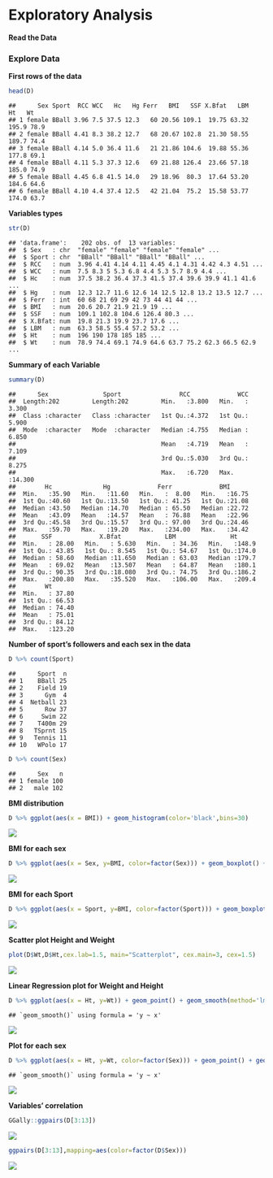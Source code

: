 Exploratory Analysis
================

**Read the Data**

### Explore Data

**First rows of the data**

``` r
head(D)
```

    ##      Sex Sport  RCC WCC   Hc   Hg Ferr   BMI   SSF X.Bfat   LBM    Ht   Wt
    ## 1 female BBall 3.96 7.5 37.5 12.3   60 20.56 109.1  19.75 63.32 195.9 78.9
    ## 2 female BBall 4.41 8.3 38.2 12.7   68 20.67 102.8  21.30 58.55 189.7 74.4
    ## 3 female BBall 4.14 5.0 36.4 11.6   21 21.86 104.6  19.88 55.36 177.8 69.1
    ## 4 female BBall 4.11 5.3 37.3 12.6   69 21.88 126.4  23.66 57.18 185.0 74.9
    ## 5 female BBall 4.45 6.8 41.5 14.0   29 18.96  80.3  17.64 53.20 184.6 64.6
    ## 6 female BBall 4.10 4.4 37.4 12.5   42 21.04  75.2  15.58 53.77 174.0 63.7

**Variables types**

``` r
str(D)
```

    ## 'data.frame':    202 obs. of  13 variables:
    ##  $ Sex   : chr  "female" "female" "female" "female" ...
    ##  $ Sport : chr  "BBall" "BBall" "BBall" "BBall" ...
    ##  $ RCC   : num  3.96 4.41 4.14 4.11 4.45 4.1 4.31 4.42 4.3 4.51 ...
    ##  $ WCC   : num  7.5 8.3 5 5.3 6.8 4.4 5.3 5.7 8.9 4.4 ...
    ##  $ Hc    : num  37.5 38.2 36.4 37.3 41.5 37.4 39.6 39.9 41.1 41.6 ...
    ##  $ Hg    : num  12.3 12.7 11.6 12.6 14 12.5 12.8 13.2 13.5 12.7 ...
    ##  $ Ferr  : int  60 68 21 69 29 42 73 44 41 44 ...
    ##  $ BMI   : num  20.6 20.7 21.9 21.9 19 ...
    ##  $ SSF   : num  109.1 102.8 104.6 126.4 80.3 ...
    ##  $ X.Bfat: num  19.8 21.3 19.9 23.7 17.6 ...
    ##  $ LBM   : num  63.3 58.5 55.4 57.2 53.2 ...
    ##  $ Ht    : num  196 190 178 185 185 ...
    ##  $ Wt    : num  78.9 74.4 69.1 74.9 64.6 63.7 75.2 62.3 66.5 62.9 ...

**Summary of each Variable**

``` r
summary(D)
```

    ##      Sex               Sport                RCC             WCC        
    ##  Length:202         Length:202         Min.   :3.800   Min.   : 3.300  
    ##  Class :character   Class :character   1st Qu.:4.372   1st Qu.: 5.900  
    ##  Mode  :character   Mode  :character   Median :4.755   Median : 6.850  
    ##                                        Mean   :4.719   Mean   : 7.109  
    ##                                        3rd Qu.:5.030   3rd Qu.: 8.275  
    ##                                        Max.   :6.720   Max.   :14.300  
    ##        Hc              Hg             Ferr             BMI       
    ##  Min.   :35.90   Min.   :11.60   Min.   :  8.00   Min.   :16.75  
    ##  1st Qu.:40.60   1st Qu.:13.50   1st Qu.: 41.25   1st Qu.:21.08  
    ##  Median :43.50   Median :14.70   Median : 65.50   Median :22.72  
    ##  Mean   :43.09   Mean   :14.57   Mean   : 76.88   Mean   :22.96  
    ##  3rd Qu.:45.58   3rd Qu.:15.57   3rd Qu.: 97.00   3rd Qu.:24.46  
    ##  Max.   :59.70   Max.   :19.20   Max.   :234.00   Max.   :34.42  
    ##       SSF             X.Bfat            LBM               Ht       
    ##  Min.   : 28.00   Min.   : 5.630   Min.   : 34.36   Min.   :148.9  
    ##  1st Qu.: 43.85   1st Qu.: 8.545   1st Qu.: 54.67   1st Qu.:174.0  
    ##  Median : 58.60   Median :11.650   Median : 63.03   Median :179.7  
    ##  Mean   : 69.02   Mean   :13.507   Mean   : 64.87   Mean   :180.1  
    ##  3rd Qu.: 90.35   3rd Qu.:18.080   3rd Qu.: 74.75   3rd Qu.:186.2  
    ##  Max.   :200.80   Max.   :35.520   Max.   :106.00   Max.   :209.4  
    ##        Wt        
    ##  Min.   : 37.80  
    ##  1st Qu.: 66.53  
    ##  Median : 74.40  
    ##  Mean   : 75.01  
    ##  3rd Qu.: 84.12  
    ##  Max.   :123.20

**Number of sport’s followers and each sex in the data**

``` r
D %>% count(Sport)
```

    ##      Sport  n
    ## 1    BBall 25
    ## 2    Field 19
    ## 3      Gym  4
    ## 4  Netball 23
    ## 5      Row 37
    ## 6     Swim 22
    ## 7    T400m 29
    ## 8   TSprnt 15
    ## 9   Tennis 11
    ## 10   WPolo 17

``` r
D %>% count(Sex)
```

    ##      Sex   n
    ## 1 female 100
    ## 2   male 102

**BMI distribution**

``` r
D %>% ggplot(aes(x = BMI)) + geom_histogram(color='black',bins=30)
```

![](ExploratoryAnalysis_files/figure-gfm/unnamed-chunk-8-1.png)<!-- -->

**BMI for each sex**

``` r
D %>% ggplot(aes(x = Sex, y=BMI, color=factor(Sex))) + geom_boxplot() + geom_point()
```

![](ExploratoryAnalysis_files/figure-gfm/unnamed-chunk-9-1.png)<!-- -->

**BMI for each Sport**

``` r
D %>% ggplot(aes(x = Sport, y=BMI, color=factor(Sport))) + geom_boxplot() + geom_point()
```

![](ExploratoryAnalysis_files/figure-gfm/unnamed-chunk-10-1.png)<!-- -->

**Scatter plot Height and Weight**

``` r
plot(D$Wt,D$Ht,cex.lab=1.5, main="Scatterplot", cex.main=3, cex=1.5)
```

![](ExploratoryAnalysis_files/figure-gfm/unnamed-chunk-11-1.png)<!-- -->

**Linear Regression plot for Weight and Height**

``` r
D %>% ggplot(aes(x = Ht, y=Wt)) + geom_point() + geom_smooth(method='lm')
```

    ## `geom_smooth()` using formula = 'y ~ x'

![](ExploratoryAnalysis_files/figure-gfm/unnamed-chunk-12-1.png)<!-- -->

**Plot for each sex**

``` r
D %>% ggplot(aes(x = Ht, y=Wt, color=factor(Sex))) + geom_point() + geom_smooth(method='lm',se=FALSE)
```

    ## `geom_smooth()` using formula = 'y ~ x'

![](ExploratoryAnalysis_files/figure-gfm/unnamed-chunk-13-1.png)<!-- -->

**Variables’ correlation**

``` r
GGally::ggpairs(D[3:13])
```

![](ExploratoryAnalysis_files/figure-gfm/unnamed-chunk-15-1.png)<!-- -->

``` r
ggpairs(D[3:13],mapping=aes(color=factor(D$Sex)))
```

![](ExploratoryAnalysis_files/figure-gfm/unnamed-chunk-15-2.png)<!-- -->
